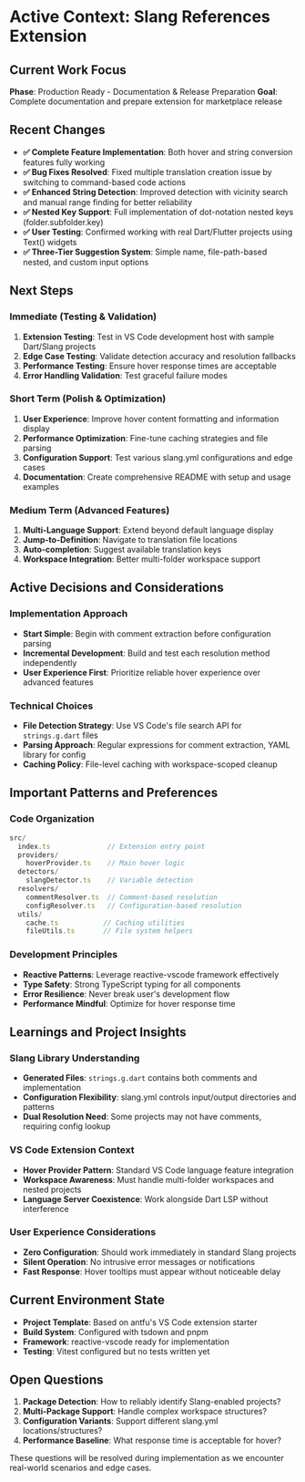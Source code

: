 # Active Context: Slang References Extension

## Current Work Focus
**Phase**: Production Ready - Documentation & Release Preparation
**Goal**: Complete documentation and prepare extension for marketplace release

## Recent Changes
- **✅ Complete Feature Implementation**: Both hover and string conversion features fully working
- **✅ Bug Fixes Resolved**: Fixed multiple translation creation issue by switching to command-based code actions
- **✅ Enhanced String Detection**: Improved detection with vicinity search and manual range finding for better reliability
- **✅ Nested Key Support**: Full implementation of dot-notation nested keys (folder.subfolder.key)
- **✅ User Testing**: Confirmed working with real Dart/Flutter projects using Text() widgets
- **✅ Three-Tier Suggestion System**: Simple name, file-path-based nested, and custom input options

## Next Steps

### Immediate (Testing & Validation)
1. **Extension Testing**: Test in VS Code development host with sample Dart/Slang projects
2. **Edge Case Testing**: Validate detection accuracy and resolution fallbacks
3. **Performance Testing**: Ensure hover response times are acceptable
4. **Error Handling Validation**: Test graceful failure modes

### Short Term (Polish & Optimization)
1. **User Experience**: Improve hover content formatting and information display
2. **Performance Optimization**: Fine-tune caching strategies and file parsing
3. **Configuration Support**: Test various slang.yml configurations and edge cases
4. **Documentation**: Create comprehensive README with setup and usage examples

### Medium Term (Advanced Features)
1. **Multi-Language Support**: Extend beyond default language display
2. **Jump-to-Definition**: Navigate to translation file locations
3. **Auto-completion**: Suggest available translation keys
4. **Workspace Integration**: Better multi-folder workspace support

## Active Decisions and Considerations

### Implementation Approach
- **Start Simple**: Begin with comment extraction before configuration parsing
- **Incremental Development**: Build and test each resolution method independently
- **User Experience First**: Prioritize reliable hover experience over advanced features

### Technical Choices
- **File Detection Strategy**: Use VS Code's file search API for `strings.g.dart` files
- **Parsing Approach**: Regular expressions for comment extraction, YAML library for config
- **Caching Policy**: File-level caching with workspace-scoped cleanup

## Important Patterns and Preferences

### Code Organization
```typescript
src/
  index.ts              // Extension entry point
  providers/
    hoverProvider.ts    // Main hover logic
  detectors/
    slangDetector.ts    // Variable detection
  resolvers/
    commentResolver.ts  // Comment-based resolution
    configResolver.ts   // Configuration-based resolution
  utils/
    cache.ts           // Caching utilities
    fileUtils.ts       // File system helpers
```

### Development Principles
- **Reactive Patterns**: Leverage reactive-vscode framework effectively
- **Type Safety**: Strong TypeScript typing for all components
- **Error Resilience**: Never break user's development flow
- **Performance Mindful**: Optimize for hover response time

## Learnings and Project Insights

### Slang Library Understanding
- **Generated Files**: `strings.g.dart` contains both comments and implementation
- **Configuration Flexibility**: slang.yml controls input/output directories and patterns
- **Dual Resolution Need**: Some projects may not have comments, requiring config lookup

### VS Code Extension Context
- **Hover Provider Pattern**: Standard VS Code language feature integration
- **Workspace Awareness**: Must handle multi-folder workspaces and nested projects
- **Language Server Coexistence**: Work alongside Dart LSP without interference

### User Experience Considerations
- **Zero Configuration**: Should work immediately in standard Slang projects
- **Silent Operation**: No intrusive error messages or notifications
- **Fast Response**: Hover tooltips must appear without noticeable delay

## Current Environment State
- **Project Template**: Based on antfu's VS Code extension starter
- **Build System**: Configured with tsdown and pnpm
- **Framework**: reactive-vscode ready for implementation
- **Testing**: Vitest configured but no tests written yet

## Open Questions
1. **Package Detection**: How to reliably identify Slang-enabled projects?
2. **Multi-Package Support**: Handle complex workspace structures?
3. **Configuration Variants**: Support different slang.yml locations/structures?
4. **Performance Baseline**: What response time is acceptable for hover?

These questions will be resolved during implementation as we encounter real-world scenarios and edge cases.